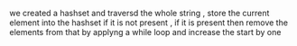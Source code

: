 we created a hashset and traversd the whole string , store the current element into the hashset if it is not present , if it is present then remove the elements from that by applyng a while loop and increase the start by one 
